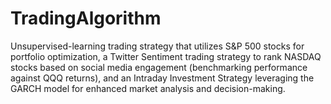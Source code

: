 # TradingAlgorithm
Unsupervised-learning trading strategy that utilizes S&amp;P 500 stocks for portfolio optimization, a Twitter Sentiment trading strategy to rank NASDAQ stocks based on social media engagement (benchmarking performance against QQQ returns), and an Intraday Investment Strategy leveraging the GARCH model for enhanced market analysis and decision-making.
